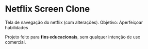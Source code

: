 # Netflix Screen Clone

Tela de navegação do netflix (com alterações). Objetivo: Aperfeiçoar habilidades

Projeto feito para **fins educacionais**, sem qualquer intenção de uso comercial.
